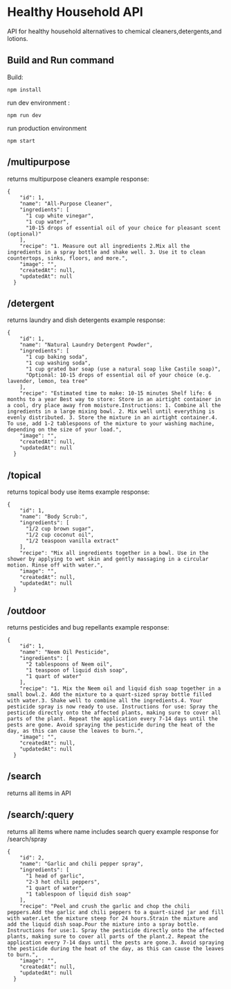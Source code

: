 # Healthy Household API
API for healthy household alternatives to chemical cleaners,detergents,and lotions.

## Build and Run command

Build:
```
npm install
```

run dev environment :
```
npm run dev
```

run production environment
```
npm start
```
## /multipurpose
returns multipurpose cleaners
example response:
```
{
    "id": 1,
    "name": "All-Purpose Cleaner",
    "ingredients": [
      "1 cup white vinegar",
      "1 cup water",
      "10-15 drops of essential oil of your choice for pleasant scent (optional)"
    ],
    "recipe": "1. Measure out all ingredients 2.Mix all the ingredients in a spray bottle and shake well. 3. Use it to clean countertops, sinks, floors, and more.",
    "image": "",
    "createdAt": null,
    "updatedAt": null
  }
```

## /detergent
returns laundry and dish detergents
example response:
```
{
    "id": 1,
    "name": "Natural Laundry Detergent Powder",
    "ingredients": [
      "1 cup baking soda",
      "1 cup washing soda",
      "1 cup grated bar soap (use a natural soap like Castile soap)",
      "Optional: 10-15 drops of essential oil of your choice (e.g. lavender, lemon, tea tree"
    ],
    "recipe": "Estimated time to make: 10-15 minutes Shelf life: 6 months to a year Best way to store: Store in an airtight container in a cool, dry place away from moisture.Instructions: 1. Combine all the ingredients in a large mixing bowl. 2. Mix well until everything is evenly distributed. 3. Store the mixture in an airtight container.4. To use, add 1-2 tablespoons of the mixture to your washing machine, depending on the size of your load.",
    "image": "",
    "createdAt": null,
    "updatedAt": null
  }
```

## /topical
returns topical body use items
example response:
```
{
    "id": 1,
    "name": "Body Scrub:",
    "ingredients": [
      "1/2 cup brown sugar",
      "1/2 cup coconut oil",
      "1/2 teaspoon vanilla extract"
    ],
    "recipe": "Mix all ingredients together in a bowl. Use in the shower by applying to wet skin and gently massaging in a circular motion. Rinse off with water.",
    "image": "",
    "createdAt": null,
    "updatedAt": null
  }
```
## /outdoor
returns pesticides and bug repellants
example response:
```
{
    "id": 1,
    "name": "Neem Oil Pesticide",
    "ingredients": [
      "2 tablespoons of Neem oil",
      "1 teaspoon of liquid dish soap",
      "1 quart of water"
    ],
    "recipe": "1. Mix the Neem oil and liquid dish soap together in a small bowl.2. Add the mixture to a quart-sized spray bottle filled with water.3. Shake well to combine all the ingredients.4. Your pesticide spray is now ready to use. Instructions for use: Spray the pesticide directly onto the affected plants, making sure to cover all parts of the plant. Repeat the application every 7-14 days until the pests are gone. Avoid spraying the pesticide during the heat of the day, as this can cause the leaves to burn.",
    "image": "",
    "createdAt": null,
    "updatedAt": null
  }
```

## /search
returns all items in API

## /search/:query
returns all items where name includes search query
example response for /search/spray 
```
{
    "id": 2,
    "name": "Garlic and chili pepper spray",
    "ingredients": [
      "1 head of garlic",
      "2-3 hot chili peppers",
      "1 quart of water",
      "1 tablespoon of liquid dish soap"
    ],
    "recipe": "Peel and crush the garlic and chop the chili peppers.Add the garlic and chili peppers to a quart-sized jar and fill with water.Let the mixture steep for 24 hours.Strain the mixture and add the liquid dish soap.Pour the mixture into a spray bottle. Instructions for use:1. Spray the pesticide directly onto the affected plants, making sure to cover all parts of the plant.2. Repeat the application every 7-14 days until the pests are gone.3. Avoid spraying the pesticide during the heat of the day, as this can cause the leaves to burn.",
    "image": "",
    "createdAt": null,
    "updatedAt": null
  }
```
